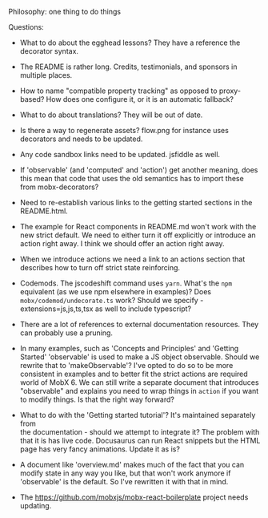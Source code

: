 Philosophy: one thing to do things

Questions:

-   What to do about the egghead lessons? They have a reference the decorator
    syntax.

-   The README is rather long. Credits, testimonials, and sponsors in multiple
    places.

-   How to name "compatible property tracking" as opposed to proxy-based?
    How does one configure it, or it is an automatic fallback?

-   What to do about translations? They will be out of date.

-   Is there a way to regenerate assets? flow.png for instance uses
    decorators and needs to be updated.

-   Any code sandbox links need to be updated. jsfiddle as well.

-   If 'observable' (and 'computed' and 'action') get another meaning,
    does this mean that code that uses the old semantics has to import
    these from mobx-decorators?

-   Need to re-establish various links to the getting started sections in the
    README.html.

-   The example for React components in README.md won't work with the new strict default.
    We need to either turn it off explicitly or introduce an action right away. I think
    we should offer an action right away.

-   When we introduce actions we need a link to an actions section that describes
    how to turn off strict state reinforcing.

-   Codemods. The jscodeshift command uses `yarn`. What's the `npm` equivalent (as we use npm elsewhere in examples)? Does `mobx/codemod/undecorate.ts` work? Should we specify -extensions=js,js,ts,tsx as well to include typescript?

-   There are a lot of references to external documentation resources. They can probably use
    a pruning.

-   In many examples, such as 'Concepts and Principles' and 'Getting Started' 'observable' is used to make a JS object observable. Should we rewrite that to 'makeObservable'? I've opted to do so to be more consistent in examples and to better fit the strict actions are required world of MobX 6. We can still write a separate document that introduces "observable" and explains you need to wrap things in `action` if you want to modify things. Is that the right way forward?

-   What to do with the 'Getting started tutorial'? It's maintained separately from  
    the documentation - should we attempt to integrate it? The problem with
    that it is has live code. Docusaurus can run React snippets but the HTML
    page has very fancy animations. Update it as is?

-   A document like 'overview.md' makes much of the fact that you can modify
    state in any way you like, but that won't work anymore if 'observable'
    is the default. So I've rewritten it with that in mind.

-   The https://github.com/mobxjs/mobx-react-boilerplate project needs updating.
